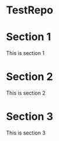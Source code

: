 # TestRepo


# Section 1
This is section 1

# Section 2
This is section 2

# Section 3
This is section 3

